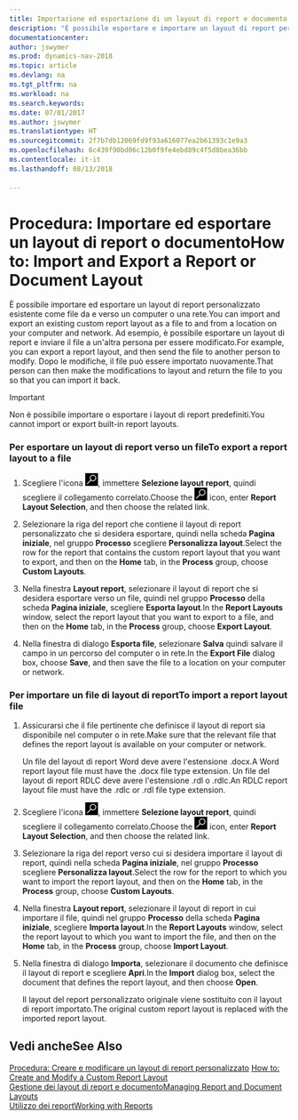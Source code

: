 ```yaml
---
title: Importazione ed esportazione di un layout di report e documento
description: "È possibile esportare e importare un layout di report personalizzato esistente come file da e verso un computer o una rete."
documentationcenter: 
author: jswymer
ms.prod: dynamics-nav-2018
ms.topic: article
ms.devlang: na
ms.tgt_pltfrm: na
ms.workload: na
ms.search.keywords: 
ms.date: 07/01/2017
ms.author: jswymer
ms.translationtype: HT
ms.sourcegitcommit: 2f7b7db12069fd9f93a616077ea2b61393c1e9a3
ms.openlocfilehash: 6c439f90bd06c12b0f9fe4ebd89c4f5d8bea36bb
ms.contentlocale: it-it
ms.lasthandoff: 08/13/2018

---
```

# <a name="how-to-import-and-export-a-report-or-document-layout"></a><span data-ttu-id="b660f-103">Procedura: Importare ed esportare un layout di report o documento</span><span class="sxs-lookup"><span data-stu-id="b660f-103">How to: Import and Export a Report or Document Layout</span></span>
<span data-ttu-id="b660f-104">È possibile importare ed esportare un layout di report personalizzato esistente come file da e verso un computer o una rete.</span><span class="sxs-lookup"><span data-stu-id="b660f-104">You can import and export an existing custom report layout as a file to and from a location on your computer and network.</span></span> <span data-ttu-id="b660f-105">Ad esempio, è possibile esportare un layout di report e inviare il file a un'altra persona per essere modificato.</span><span class="sxs-lookup"><span data-stu-id="b660f-105">For example, you can export a report layout, and then send the file to another person to modify.</span></span> <span data-ttu-id="b660f-106">Dopo le modifiche, il file può essere importato nuovamente.</span><span class="sxs-lookup"><span data-stu-id="b660f-106">That person can then make the modifications to layout and return the file to you so that you can import it back.</span></span>  
  
> [!IMPORTANT]  
>  <span data-ttu-id="b660f-107">Non è possibile importare o esportare i layout di report predefiniti.</span><span class="sxs-lookup"><span data-stu-id="b660f-107">You cannot import or export built-in report layouts.</span></span>  
  
### <a name="to-export-a-report-layout-to-a-file"></a><span data-ttu-id="b660f-108">Per esportare un layout di report verso un file</span><span class="sxs-lookup"><span data-stu-id="b660f-108">To export a report layout to a file</span></span>  
  
1.  <span data-ttu-id="b660f-109">Scegliere l'icona ![Cerca pagina o report](media/ui-search/search_small.png "icona Cerca pagina o report"), immettere **Selezione layout report**, quindi scegliere il collegamento correlato.</span><span class="sxs-lookup"><span data-stu-id="b660f-109">Choose the ![Search for Page or Report](media/ui-search/search_small.png "Search for Page or Report icon") icon, enter **Report Layout Selection**, and then choose the related link.</span></span>  
  
2.  <span data-ttu-id="b660f-110">Selezionare la riga del report che contiene il layout di report personalizzato che si desidera esportare, quindi nella scheda **Pagina iniziale**, nel gruppo **Processo** scegliere **Personalizza layout**.</span><span class="sxs-lookup"><span data-stu-id="b660f-110">Select the row for the report that contains the custom report layout that you want to export, and then on the **Home** tab, in the **Process** group, choose **Custom Layouts**.</span></span>  
  
3.  <span data-ttu-id="b660f-111">Nella finestra **Layout report**, selezionare il layout di report che si desidera esportare verso un file, quindi nel gruppo **Processo** della scheda **Pagina iniziale**, scegliere **Esporta layout**.</span><span class="sxs-lookup"><span data-stu-id="b660f-111">In the **Report Layouts** window, select the report layout that you want to export to a file, and then on the **Home** tab, in the **Process** group, choose **Export Layout**.</span></span>  
  
4.  <span data-ttu-id="b660f-112">Nella finestra di dialogo **Esporta file**, selezionare **Salva** quindi salvare il campo in un percorso del computer o in rete.</span><span class="sxs-lookup"><span data-stu-id="b660f-112">In the **Export File** dialog box, choose **Save**, and then save the file to a location on your computer or network.</span></span>  
  
### <a name="to-import-a-report-layout-file"></a><span data-ttu-id="b660f-113">Per importare un file di layout di report</span><span class="sxs-lookup"><span data-stu-id="b660f-113">To import a report layout file</span></span>  
  
1. <span data-ttu-id="b660f-114">Assicurarsi che il file pertinente che definisce il layout di report sia disponibile nel computer o in rete.</span><span class="sxs-lookup"><span data-stu-id="b660f-114">Make sure that the relevant file that defines the report layout is available on your computer or network.</span></span>  
  
    <span data-ttu-id="b660f-115">Un file del layout di report Word deve avere l'estensione .docx.</span><span class="sxs-lookup"><span data-stu-id="b660f-115">A Word report layout file must have the .docx file type extension.</span></span> <span data-ttu-id="b660f-116">Un file del layout di report RDLC deve avere l'estensione .rdl o .rdlc.</span><span class="sxs-lookup"><span data-stu-id="b660f-116">An RDLC report layout file must have the .rdlc or .rdl file type extension.</span></span>  
  
2. <span data-ttu-id="b660f-117">Scegliere l'icona ![Cerca pagina o report](media/ui-search/search_small.png "icona Cerca pagina o report"), immettere **Selezione layout report**, quindi scegliere il collegamento correlato.</span><span class="sxs-lookup"><span data-stu-id="b660f-117">Choose the ![Search for Page or Report](media/ui-search/search_small.png "Search for Page or Report icon") icon, enter **Report Layout Selection**, and then choose the related link.</span></span>  
  
3. <span data-ttu-id="b660f-118">Selezionare la riga del report verso cui si desidera importare il layout di report, quindi nella scheda **Pagina iniziale**, nel gruppo **Processo** scegliere **Personalizza layout**.</span><span class="sxs-lookup"><span data-stu-id="b660f-118">Select the row for the report to which you want to import the report layout, and then on the **Home** tab, in the **Process** group, choose **Custom Layouts**.</span></span>  
  
4. <span data-ttu-id="b660f-119">Nella finestra **Layout report**, selezionare il layout di report in cui importare il file, quindi nel gruppo **Processo** della scheda **Pagina iniziale**, scegliere **Importa layout**.</span><span class="sxs-lookup"><span data-stu-id="b660f-119">In the **Report Layouts** window, select the report layout to which you want to import the file, and then on the **Home** tab, in the **Process** group, choose **Import Layout**.</span></span>  
  
5. <span data-ttu-id="b660f-120">Nella finestra di dialogo **Importa**, selezionare il documento che definisce il layout di report e scegliere **Apri**.</span><span class="sxs-lookup"><span data-stu-id="b660f-120">In the **Import** dialog box, select the document that defines the report layout, and then choose **Open**.</span></span>  
  
   <span data-ttu-id="b660f-121">Il layout del report personalizzato originale viene sostituito con il layout di report importato.</span><span class="sxs-lookup"><span data-stu-id="b660f-121">The original custom report layout is replaced with the imported report layout.</span></span>  
  
## <a name="see-also"></a><span data-ttu-id="b660f-122">Vedi anche</span><span class="sxs-lookup"><span data-stu-id="b660f-122">See Also</span></span>  
 <span data-ttu-id="b660f-123">[Procedura: Creare e modificare un layout di report personalizzato](ui-how-create-custom-report-layout.md) </span><span class="sxs-lookup"><span data-stu-id="b660f-123">[How to: Create and Modify a Custom Report Layout](ui-how-create-custom-report-layout.md) </span></span>  
 [<span data-ttu-id="b660f-124">Gestione dei layout di report e documento</span><span class="sxs-lookup"><span data-stu-id="b660f-124">Managing Report and Document Layouts</span></span>](ui-manage-report-layouts.md)  
 [<span data-ttu-id="b660f-125">Utilizzo dei report</span><span class="sxs-lookup"><span data-stu-id="b660f-125">Working with Reports</span></span>](ui-work-report.md)    
